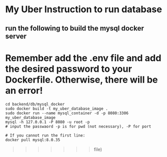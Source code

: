 # My Uber Instruction to run database

## run the following to build the mysql docker server

Remember add the .env file and add the desired password to your Dockerfile.
Otherwise, there will be an error!
==================================

```shell
cd backend/db/mysql_docker
sudo docker build -t my_uber_database_image .
sudo docker run --name mysql_container -d -p 8080:3306 my_uber_database_image
mysql -h 127.0.0.1 -P 8080 -u root -p
# input the passwaord -p is for pwd (not necessary), -P for port

```

```
# If you cannot run the first line:
docker pull mysql:8.0.35
```

>>>>>>> file)
>>>>>>>
>>>>>>
>>>>>
>>>>
>>>
>>
